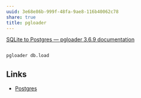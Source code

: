 ```yaml
---
uuid: 3e68e86b-999f-48fa-9ae8-116b40062c78
share: true
title: pgloader
---
```

[SQLite to Postgres — pgloader 3.6.9 documentation](https://pgloader.readthedocs.io/en/latest/ref/sqlite.html?highlight=sqlite)

``` bash

pgloader db.load

```
## Links

* [Postgres](/5d70cd64-3134-4b62-8879-12f1f8bb4afe)